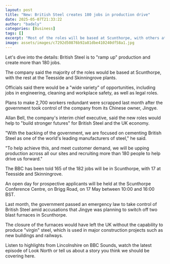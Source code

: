 ```yaml
---
layout: post
title: "New: British Steel creates 180 jobs in production drive"
date: 2025-05-07T21:33:22
author: "badely"
categories: [Business]
tags: []
excerpt: "Most of the roles will be based at Scunthorpe, with others at the Teesside and  Skinningrove plants."
image: assets/images/c7292d50876b92a81dbe410240df58a1.jpg
---
```


Let's dive into the details: British Steel is to "ramp up" production and create more than 180 jobs.

The company said the majority of the roles would be based at Scunthorpe, with the rest at the Teesside and Skinningrove plants.

Officials said there would be a "wide variety" of opportunities, including jobs in engineering, cleaning and workplace safety, as well as legal roles.

Plans to make 2,700 workers redundant were scrapped last month after the government took control of the company from its Chinese owner, Jingye.

Allan Bell, the company's interim chief executive, said the new roles would help to "build stronger futures" for British Steel and the UK economy.

"With the backing of the government, we are focused on cementing British Steel as one of the world's leading manufacturers of steel," he said.

"To help achieve this, and meet customer demand, we will be upping production across all our sites and recruiting more than 180 people to help drive us forward."

The BBC has been told 165 of the 182 jobs will be in Scunthorpe, with 17 at Teesside and Skinningrove.

An open day for prospective applicants will be held at the Scunthorpe Conference Centre, on Brigg Road, on 17 May between 10:00 and 16:00 BST.

Last month, the government passed an emergency law to take control of British Steel amid accusations that Jingye was planning to switch off two blast furnaces in Scunthorpe.

The closure of the furnaces would have left the UK without the capability to produce "virgin" steel, which is used in major construction projects such as new buildings and railways.

Listen to highlights from Lincolnshire on BBC Sounds, watch the latest episode of Look North or tell us about a story you think we should be covering here.

